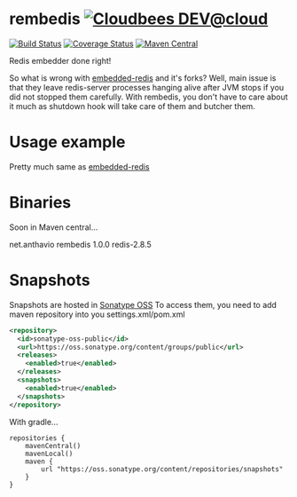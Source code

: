 rembedis [![Cloudbees DEV@cloud](http://www.cloudbees.com/sites/default/files/Button-Powered-by-CB.png)](http://www.cloudbees.com/)
==========
[![Build Status](https://vanek.ci.cloudbees.com/buildStatus/icon?job=rembedis-snapshot)](https://vanek.ci.cloudbees.com/job/rembedis-snapshot/)
[![Coverage Status](https://coveralls.io/repos/anthavio/rembedis/badge.png?branch=master)](https://coveralls.io/r/anthavio/rembedis?branch=master)
[![Maven Central](https://maven-badges.herokuapp.com/maven-central/net.anthavio/rembedis/badge.svg)](https://maven-badges.herokuapp.com/maven-central/net.anthavio/rembedis)

Redis embedder done right!

So what is wrong with [embedded-redis](https://github.com/kstyrc/embedded-redis) and it's forks?
Well, main issue is that they leave redis-server processes hanging alive after JVM stops if you did not stopped them carefully.
With rembedis, you don't have to care about it much as shutdown hook will take care of them and butcher them.

Usage example
==========
Pretty much same as [embedded-redis](https://github.com/kstyrc/embedded-redis)

Binaries
==========
Soon in Maven central...

<dependency>
	<groupId>net.anthavio</groupId>
	<artifactId>rembedis</artifactId>
	<version>1.0.0</version>
	<classifier>redis-2.8.5</classifier>
</dependency>

Snapshots
==========

Snapshots are hosted in [Sonatype OSS](https://oss.sonatype.org/content/repositories/snapshots/net/anthavio/rembedis) To access them, you need to add maven repository into you settings.xml/pom.xml

```xml
<repository>
  <id>sonatype-oss-public</id>
  <url>https://oss.sonatype.org/content/groups/public</url>
  <releases>
    <enabled>true</enabled>
  </releases>
  <snapshots>
    <enabled>true</enabled>
  </snapshots>
</repository>
```

With gradle...
```
repositories {
    mavenCentral()
    mavenLocal()
    maven {
        url "https://oss.sonatype.org/content/repositories/snapshots"
    }
}
```
